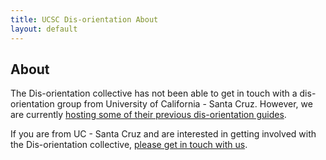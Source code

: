 ```yaml
---
title: UCSC Dis-orientation About
layout: default
---
```


## About

The Dis-orientation collective has not been able to get in touch with a dis-orientation group from University of California - Santa Cruz. However, we are currently [hosting some of their previous dis-orientation guides](http://ucsc.dis-orientation.info).

If you are from UC - Santa Cruz and are interested in getting involved with the Dis-orientation collective, [please get in touch with us](http://dis-orientation.info/contact/).